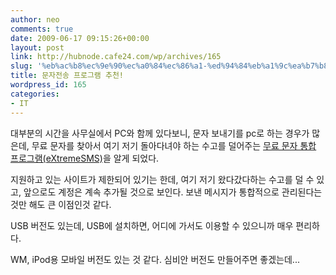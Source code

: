 ```yaml
---
author: neo
comments: true
date: 2009-06-17 09:15:26+00:00
layout: post
link: http://hubnode.cafe24.com/wp/archives/165
slug: '%eb%ac%b8%ec%9e%90%ec%a0%84%ec%86%a1-%ed%94%84%eb%a1%9c%ea%b7%b8%eb%9e%a8-%ec%b6%94%ec%b2%9c'
title: 문자전송 프로그램 추천!
wordpress_id: 165
categories:
- IT
---
```


대부분의 시간을 사무실에서 PC와 함께 있다보니, 문자 보내기를 pc로 하는 경우가 많은데, 무료 문자를 찾아서 여기 저기 돌아다녀야 하는 수고를 덜어주는 [무료 문자 통합 프로그램(eXtremeSMS)](http://extremesms.egloos.com/)을 알게 되었다.

지원하고 있는 사이트가 제한되어 있기는 한데, 여기 저기 왔다갔다하는 수고를 덜 수 있고, 앞으로도 계정은 계속 추가될 것으로 보인다. 보낸 메시지가 통합적으로 관리된다는 것만 해도 큰 이점인것 같다.

USB 버전도 있는데, USB에 설치하면, 어디에 가서도 이용할 수 있으니까 매우 편리하다.

WM, iPod용 모바일 버전도 있는 것 같다. 심비안 버전도 만들어주면 좋겠는데...

